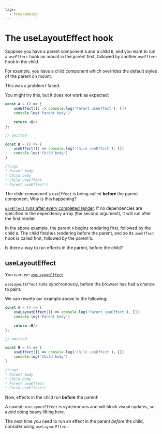 ```yaml
---
tags:
  - Programming
---
```

# The useLayoutEffect hook

Suppose you have a parent component `A` and a child `B`, and you want to run a `useEffect` hook on mount in the parent first, followed by another `useEffect` hook in the child.

For example, you have a child component which overrides the default styles of the parent on mount.

This was a problem I faced.

You might try this, but it does not work as expected:

```javascript
const A = () => {
    useEffect(() => console.log('Parent useEffect'), [])
    console.log('Parent body')
    
    return <B/>
};

// omitted

const B = () => {
    useEffect(() => console.log('Child useEffect'), [])
    console.log('Child body')
}

/*Logs
* Parent body
* Child body
* Child useEffect
* Parent useEffect*/
```

The child component's `useEffect` is being called **before** the parent component. Why is this happening?

[`useEffect` runs after every completed render](https://reactjs.org/docs/hooks-reference.html#useeffect). If no dependencies are specified in the dependency array (the second argument), it will run after the first render.

In the above example, the parent `A` begins rendering first, followed by the child `B`. The child finishes rendering before the parent, and so its `useEffect` hook is called first, followed by the parent's.

Is there a way to run effects in the parent, before the child?

## useLayoutEffect

You can use [`useLayoutEffect`](https://reactjs.org/docs/hooks-reference.html#uselayouteffect).

`useLayoutEffect` runs synchronously, before the browser has had a chance to paint.

We can rewrite our example above to the following:

```javascript hl_lines="2"
const A = () => {
    useLayoutEffect(() => console.log('Parent useEffect'), [])
    console.log('Parent body')
    
    return <B/>
};

// omitted

const B = () => {
    useEffect(() => console.log('Child useEffect'), [])
    console.log('Child body')
}

/*Logs
* Parent body
* Child body
* Parent useEffect
* Child useEffect*/
```

Now, effects in the child run **before** the parent!

A caveat: `useLayoutEffect` is synchronous and will block visual updates, so avoid doing heavy lifting here.

The next time you need to run an effect in the parent *before* the child, consider using `useLayoutEffect`.